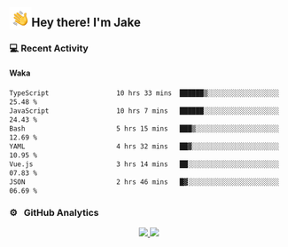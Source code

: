 <img alt="Night Coding" src="./assets/Hand%20Wave.gif" width='40' align="left"/><h2>Hey there! I'm Jake</h2>

### 💻 Recent Activity

<!--RECENT_ACTIVITY:start-->
<!--RECENT_ACTIVITY:end-->

#### Waka

<!--START_SECTION:waka-->

```text
TypeScript                 10 hrs 33 mins  ██████▒░░░░░░░░░░░░░░░░░░   25.48 %
JavaScript                 10 hrs 7 mins   ██████░░░░░░░░░░░░░░░░░░░   24.43 %
Bash                       5 hrs 15 mins   ███▒░░░░░░░░░░░░░░░░░░░░░   12.69 %
YAML                       4 hrs 32 mins   ██▓░░░░░░░░░░░░░░░░░░░░░░   10.95 %
Vue.js                     3 hrs 14 mins   ██░░░░░░░░░░░░░░░░░░░░░░░   07.83 %
JSON                       2 hrs 46 mins   █▓░░░░░░░░░░░░░░░░░░░░░░░   06.69 %
```

<!--END_SECTION:waka-->

### ⚙️ &nbsp; GitHub Analytics

<p align="center">
<a href="https://github.com/JakeLaoyu">
  <img height="180em" src="https://github-readme-stats-eight-theta.vercel.app/api?username=jakelaoyu&show_icons=true&theme=algolia&include_all_commits=true&count_private=true"/>
  <img height="180em" src="https://github-readme-stats-eight-theta.vercel.app/api/top-langs/?username=jakelaoyu&layout=compact&langs_count=8&theme=algolia&hide=html"/>
</a>
</p>

<!-- ### 🤝🏻 &nbsp; Connect with Me

<p align="center">
<a href="https://i.jakeyu.top"><img src="https://img.shields.io/badge/-i.jakeyu.top-3423A6?style=flat&logo=Google-Chrome&logoColor=white"/></a>
<a href="mailto:jake.laoyu@gmail.com"><img src="https://img.shields.io/badge/-jake.laoyu@gmail.com-D14836?style=flat&logo=Gmail&logoColor=white"/></a>
</p> -->
